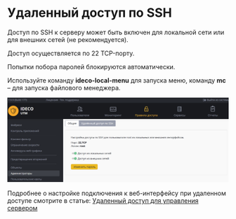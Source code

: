 # Удаленный доступ по SSH

Доступ по SSH к серверу может быть включен для локальной сети или для внешних сетей \(не рекомендуется\).

Доступ осуществляется по 22 TCP-порту.

Попытки побора паролей блокируются автоматически.

Используйте команду **ideco-local-menu** для запуска меню, команду **mc** – для запуска файлового менеджера.

![](../../../_images/24182785.png)

Подробнее о настройке подключения к веб-интерфейсу при удаленном доступе смотрите в статье: [Удаленный доступ для управления сервером](../../obsluzhivanie/udalennyi_dostup_dlya_upravleniya_serverom.md)

